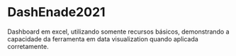 # DashEnade2021
Dashboard em excel, utilizando somente recursos básicos, demonstrando a capacidade da ferramenta em data visualization quando aplicada corretamente.
